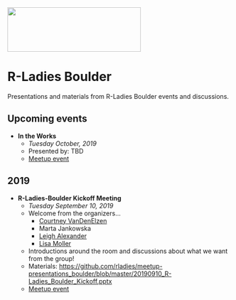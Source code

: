 <img src="https://github.com/rladies/starter-kit/blob/master/logo/R-LadiesGlobal_RBG_online_LogoWithText_Horizontal.png" data-canonical-src="https://github.com/rladies/starter-kit/blob/master/logo/R-LadiesGlobal_RBG_online_LogoWithText_Horizontal.png" width="300" height="100" />

# R-Ladies Boulder

Presentations and materials from R-Ladies Boulder events and discussions. 

## Upcoming events

  - **In the Works**
      + *Tuesday October, 2019*
      + Presented by: TBD
      + [Meetup event](https://www.meetup.com/rladies-boulder/events/)

## 2019
  - **R-Ladies-Boulder Kickoff Meeting**
      + *Tuesday September 10, 2019*
      + Welcome from the organizers...
        + [Courtney VanDenElzen](https://twitter.com/clvandenelzen)
        + Marta Jankowska
        + [Leigh Alexander](https://twitter.com/ExuberantLeigh)
        + [Lisa Moller](https://twitter.com/lakmoller)
      + Introductions around the room and discussions about what we want from the group!
      + Materials: https://github.com/rladies/meetup-presentations_boulder/blob/master/20190910_R-Ladies_Boulder_Kickoff.pptx
      + [Meetup event](https://www.meetup.com/rladies-boulder/events/264186869/)
